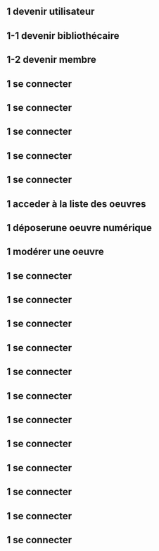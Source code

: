 ## 1 devenir utilisateur
## 1-1 devenir bibliothécaire
## 1-2 devenir membre 
## 1 se connecter
## 1 se connecter
## 1 se connecter
## 1 se connecter
## 1 se connecter
## 1 acceder à la liste des oeuvres
## 1 déposerune oeuvre numérique
## 1 modérer une oeuvre
## 1 se connecter
## 1 se connecter
## 1 se connecter
## 1 se connecter
## 1 se connecter
## 1 se connecter
## 1 se connecter
## 1 se connecter
## 1 se connecter
## 1 se connecter
## 1 se connecter
## 1 se connecter

